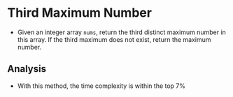 # Third Maximum Number
- Given an integer array `nums`, return the third distinct maximum number in this array. If the third maximum does not exist, return the maximum number.

## Analysis
- With this method, the time complexity is within the top 7%
